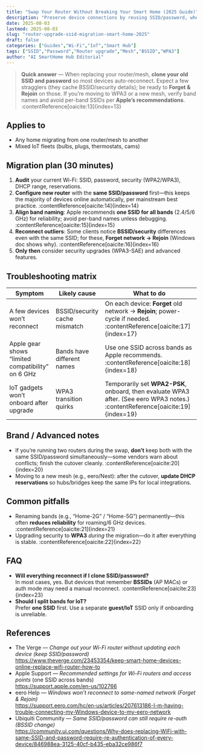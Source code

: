 ```yaml
---
title: "Swap Your Router Without Breaking Your Smart Home (2025 Guide)"
description: "Preserve device connections by reusing SSID/password, when that fails, and how to plan for WPA3, BSSID changes, and mesh migrations."
date: 2025-08-03
lastmod: 2025-08-03
slug: "router-upgrade-ssid-migration-smart-home-2025"
draft: false
categories: ["Guides","Wi-Fi","IoT","Smart Hub"]
tags: ["SSID","Password","Router upgrade","Mesh","BSSID","WPA3"]
author: "AI SmartHome Hub Editorial"
---
```


> **Quick answer** — When replacing your router/mesh, **clone your old SSID and password** so most devices auto-reconnect. Expect a few stragglers (they cache BSSID/security details); be ready to **Forget & Rejoin** on those. If you’re moving to WPA3 or a new mesh, verify band names and avoid per-band SSIDs per **Apple’s recommendations**. :contentReference[oaicite:13]{index=13}

## Applies to
- Any home migrating from one router/mesh to another  
- Mixed IoT fleets (bulbs, plugs, thermostats, cams)

## Migration plan (30 minutes)
1. **Audit** your current Wi-Fi: SSID, password, security (WPA2/WPA3), DHCP range, reservations.  
2. **Configure new router** with the **same SSID/password** first—this keeps the majority of devices online automatically, per mainstream best practice. :contentReference[oaicite:14]{index=14}  
3. **Align band naming**: Apple recommends **one SSID for all bands** (2.4/5/6 GHz) for reliability; avoid per-band names unless debugging. :contentReference[oaicite:15]{index=15}  
4. **Reconnect outliers**: Some clients notice **BSSID/security** differences even with the same SSID; for these, **Forget network → Rejoin** (Windows doc shows why). :contentReference[oaicite:16]{index=16}  
5. **Only then** consider security upgrades (WPA3-SAE) and advanced features.

## Troubleshooting matrix
| Symptom                                           | Likely cause                  | What to do                                                   |
| ------------------------------------------------- | ----------------------------- | ------------------------------------------------------------ |
| A few devices won’t reconnect                     | BSSID/security cache mismatch | On each device: **Forget** old network → **Rejoin**; power-cycle if needed. :contentReference[oaicite:17]{index=17} |
| Apple gear shows “limited compatibility” on 6 GHz | Bands have different names    | Use one SSID across bands as Apple recommends. :contentReference[oaicite:18]{index=18} |
| IoT gadgets won’t onboard after upgrade           | WPA3 transition quirks        | Temporarily set **WPA2-PSK**, onboard, then evaluate WPA3 after. (See eero WPA3 notes.) :contentReference[oaicite:19]{index=19} |

## Brand / Advanced notes
- If you’re running two routers during the swap, **don’t** keep both with the same SSID/password simultaneously—some vendors warn about conflicts; finish the cutover cleanly. :contentReference[oaicite:20]{index=20}  
- Moving to a new mesh (e.g., eero/Nest): after the cutover, **update DHCP reservations** so hubs/bridges keep the same IPs for local integrations.

## Common pitfalls
- Renaming bands (e.g., “Home-2G” / “Home-5G”) permanently—this often **reduces reliability** for roaming/6 GHz devices. :contentReference[oaicite:21]{index=21}  
- Upgrading security to **WPA3** *during* the migration—do it after everything is stable. :contentReference[oaicite:22]{index=22}

## FAQ
- **Will everything reconnect if I clone SSID/password?**  
  In most cases, yes. But devices that remember **BSSIDs** (AP MACs) or auth mode may need a manual reconnect. :contentReference[oaicite:23]{index=23}
- **Should I split bands for IoT?**  
  Prefer **one SSID** first. Use a separate **guest/IoT** SSID only if onboarding is unreliable.

## References
- The Verge — *Change out your Wi-Fi router without updating each device (keep SSID/password)*  
  https://www.theverge.com/23453354/keep-smart-home-devices-online-replace-wifi-router-how-to  
- Apple Support — *Recommended settings for Wi-Fi routers and access points* (one SSID across bands)  
  https://support.apple.com/en-us/102766  
- eero Help — *Windows won’t reconnect to same-named network (Forget & Rejoin)*  
  https://support.eero.com/hc/en-us/articles/207613186-I-m-having-trouble-connecting-my-Windows-device-to-my-eero-network  
- Ubiquiti Community — *Same SSID/password can still require re-auth (BSSID change)*  
  https://community.ui.com/questions/Why-does-replacing-WiFi-with-same-SSID-and-password-require-re-authentication-of-every-device/846988ea-3125-40cf-b435-eba32ce986f7